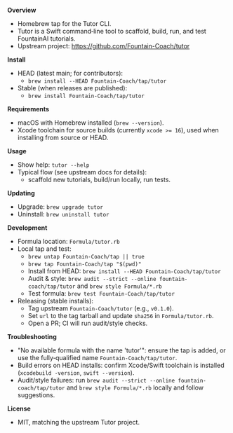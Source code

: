 **Overview**
- Homebrew tap for the Tutor CLI.
- Tutor is a Swift command‑line tool to scaffold, build, run, and test FountainAI tutorials.
- Upstream project: https://github.com/Fountain-Coach/tutor

**Install**
- HEAD (latest main; for contributors):
  - `brew install --HEAD Fountain-Coach/tap/tutor`
- Stable (when releases are published):
  - `brew install Fountain-Coach/tap/tutor`

**Requirements**
- macOS with Homebrew installed (`brew --version`).
- Xcode toolchain for source builds (currently `xcode >= 16`), used when installing from source or HEAD.

**Usage**
- Show help: `tutor --help`
- Typical flow (see upstream docs for details):
  - scaffold new tutorials, build/run locally, run tests.

**Updating**
- Upgrade: `brew upgrade tutor`
- Uninstall: `brew uninstall tutor`

**Development**
- Formula location: `Formula/tutor.rb`
- Local tap and test:
  - `brew untap Fountain-Coach/tap || true`
  - `brew tap Fountain-Coach/tap "$(pwd)"`
  - Install from HEAD: `brew install --HEAD Fountain-Coach/tap/tutor`
  - Audit & style: `brew audit --strict --online fountain-coach/tap/tutor` and `brew style Formula/*.rb`
  - Test formula: `brew test Fountain-Coach/tap/tutor`
- Releasing (stable installs):
  - Tag upstream `Fountain-Coach/tutor` (e.g., `v0.1.0`).
  - Set `url` to the tag tarball and update `sha256` in `Formula/tutor.rb`.
  - Open a PR; CI will run audit/style checks.

**Troubleshooting**
- "No available formula with the name 'tutor'": ensure the tap is added, or use the fully‑qualified name `Fountain-Coach/tap/tutor`.
- Build errors on HEAD installs: confirm Xcode/Swift toolchain is installed (`xcodebuild -version`, `swift --version`).
- Audit/style failures: run `brew audit --strict --online fountain-coach/tap/tutor` and `brew style Formula/*.rb` locally and follow suggestions.

**License**
- MIT, matching the upstream Tutor project.


